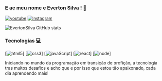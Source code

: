 ### E ae meu nome e Everton Silva ! 🤙
[![youtube](https://img.shields.io/badge/YouTube-FF0000?style=for-the-badge&logo=youtube&logoColor=white)](https://youtube.com)
[![instagram](https://img.shields.io/badge/Instagram-E4405F?style=for-the-badge&logo=instagram&logoColor=white)](https://www.instagram.com/evertonsillvaofc/profilecard/?igsh=MXhuN2wxMGs1YWRqZg== )

![EvertonSilva GitHub stats](https://github-readme-stats.vercel.app/api?username=EvertonSilvaaDev&show_icons=true&theme=radical)

### Tecnologias 💻

[![html5](https://img.shields.io/badge/HTML5-E34F26?style=for-the-badge&logo=html5&logoColor=white)]
[![css3](https://img.shields.io/badge/CSS3-1572B6?style=for-the-badge&logo=css3&logoColor=white)]
[![javaScript](https://img.shields.io/badge/JavaScript-F7DF1E?style=for-the-badge&logo=javascript&logoColor=black)]
[![react](https://img.shields.io/badge/React-20232A?style=for-the-badge&logo=react&logoColor=61DAFB)]
[![node](https://img.shields.io/badge/Node.js-43853D?style=for-the-badge&logo=node.js&logoColor=white)]

Iniciando no mundo da programação em transição de profição, a tecnologia tras muitos desafios e acho que e por isso que estou tão apaixonado, cada dia aprendendo mais!
